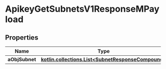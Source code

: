 
# ApikeyGetSubnetsV1ResponseMPayload

## Properties
Name | Type | Description | Notes
------------ | ------------- | ------------- | -------------
**aObjSubnet** | [**kotlin.collections.List&lt;SubnetResponseCompound&gt;**](SubnetResponseCompound.md) |  | 



